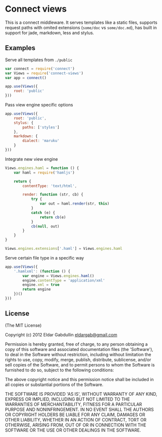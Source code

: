 # Connect views

This is a connect middleware. It serves templates like a static files, supports
request paths with omited extensions (`some/doc` vs `some/doc.md`), has built in
support for jade, markdown, less and stylus.

## Examples

Serve all templates from `./public`

``` javascript
var connect = require('connect')
var Views = require('connect-views')
var app = connect()

app.use(Views({
    root: 'public'
}))
```

Pass view engine specific options

``` javascript
app.use(Views({
    root: 'public',
    stylus: {
        paths: ['styles']
    },
    markdown: {
        dialect: 'maruku'
    }
}))
```

Integrate new view engine

``` javascript
Views.engines.haml = function () {
    var haml = require('hamljs')

    return {
        contentType: 'text/html',

        render: function (str, cb) {
            try {
                var out = haml.render(str, this)
            }
            catch (e) {
                return cb(e)
            }
            cb(null, out)
        }
    }
}

Views.engines.extensions['.haml'] = Views.engines.haml
```

Serve certain file type in a specific way

``` javascript
app.use(Views({
    '.hamlxml': (function () {
        var engine = Views.engines.haml()
        engine.contentType = 'application/xml'
        engine.xml = true
        return engine
    })()
}))
```

## License

(The MIT License)

Copyright (c) 2012 Eldar Gabdullin <eldargab@gmail.com>

Permission is hereby granted, free of charge, to any person obtaining
a copy of this software and associated documentation files (the
'Software'), to deal in the Software without restriction, including
without limitation the rights to use, copy, modify, merge, publish,
distribute, sublicense, and/or sell copies of the Software, and to
permit persons to whom the Software is furnished to do so, subject to
the following conditions:

The above copyright notice and this permission notice shall be
included in all copies or substantial portions of the Software.

THE SOFTWARE IS PROVIDED 'AS IS', WITHOUT WARRANTY OF ANY KIND,
EXPRESS OR IMPLIED, INCLUDING BUT NOT LIMITED TO THE WARRANTIES OF
MERCHANTABILITY, FITNESS FOR A PARTICULAR PURPOSE AND NONINFRINGEMENT.
IN NO EVENT SHALL THE AUTHORS OR COPYRIGHT HOLDERS BE LIABLE FOR ANY
CLAIM, DAMAGES OR OTHER LIABILITY, WHETHER IN AN ACTION OF CONTRACT,
TORT OR OTHERWISE, ARISING FROM, OUT OF OR IN CONNECTION WITH THE
SOFTWARE OR THE USE OR OTHER DEALINGS IN THE SOFTWARE.